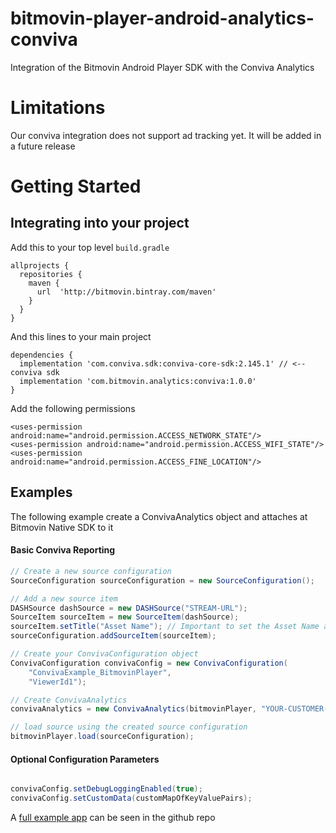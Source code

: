 # bitmovin-player-android-analytics-conviva
Integration of the Bitmovin Android Player SDK with the Conviva Analytics

# Limitations
Our conviva integration does not support ad tracking yet. It will be added in a future release

# Getting Started

## Integrating into your project

Add this to your top level `build.gradle`

```
allprojects {
  repositories {
    maven {
      url  'http://bitmovin.bintray.com/maven' 
    }
  }
}
```

And this lines to your main project
```
dependencies {
  implementation 'com.conviva.sdk:conviva-core-sdk:2.145.1' // <-- conviva sdk
  implementation 'com.bitmovin.analytics:conviva:1.0.0'
}
```

Add the following permissions

```
<uses-permission android:name="android.permission.ACCESS_NETWORK_STATE"/>
<uses-permission android:name="android.permission.ACCESS_WIFI_STATE"/>
<uses-permission android:name="android.permission.ACCESS_FINE_LOCATION"/>
```

## Examples

The following example create a ConvivaAnalytics object and attaches at Bitmovin Native SDK to it

#### Basic Conviva Reporting

```java
// Create a new source configuration
SourceConfiguration sourceConfiguration = new SourceConfiguration();

// Add a new source item
DASHSource dashSource = new DASHSource("STREAM-URL");
SourceItem sourceItem = new SourceItem(dashSource);
sourceItem.setTitle("Asset Name"); // Important to set the Asset Name as it's required by Conviva
sourceConfiguration.addSourceItem(sourceItem);

// Create your ConvivaConfiguration object
ConvivaConfiguration convivaConfig = new ConvivaConfiguration(
    "ConvivaExample_BitmovinPlayer",
    "ViewerId1");

// Create ConvivaAnalytics
convivaAnalytics = new ConvivaAnalytics(bitmovinPlayer, "YOUR-CUSTOMER-KEY", getApplicationContext(), convivaConfig);

// load source using the created source configuration
bitmovinPlayer.load(sourceConfiguration);
```

#### Optional Configuration Parameters
```java

convivaConfig.setDebugLoggingEnabled(true);
convivaConfig.setCustomData(customMapOfKeyValuePairs);

```

A [full example app](https://github.com/bitmovin/bitmovin-player-android-analytics-conviva/tree/master/ConvivaExampleApp) can be seen in the github repo 
